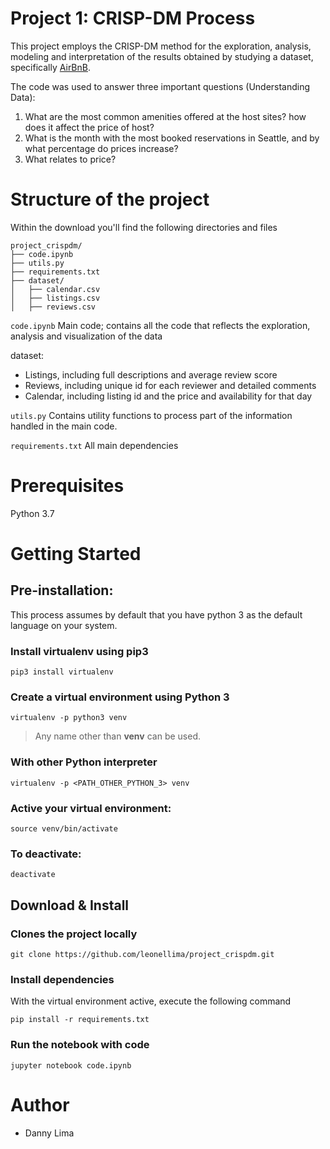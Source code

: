 # Project 1: CRISP-DM Process
This project employs the CRISP-DM method for the exploration, analysis, modeling and interpretation of the results obtained by studying a dataset, specifically [AirBnB](https://www.kaggle.com/airbnb/seattle).

The code was used to answer three important questions (Understanding Data):

1. What are the most common amenities offered at the host sites? how does it affect the price of host?
2. What is the month with the most booked reservations in Seattle, and by what percentage do prices increase?
3. What relates to price?

# Structure of the project
Within the download you'll find the following directories and files

```text
project_crispdm/
├── code.ipynb
├── utils.py
├── requirements.txt
├── dataset/
│   ├── calendar.csv
│   ├── listings.csv
│   ├── reviews.csv
```

`code.ipynb`
Main code; contains all the code that reflects the exploration, analysis and visualization of the data

dataset:
- Listings, including full descriptions and average review score
- Reviews, including unique id for each reviewer and detailed comments
- Calendar, including listing id and the price and availability for that day

`utils.py`
Contains utility functions to process part of the information handled in the main code.

`requirements.txt`
All main dependencies

# Prerequisites
Python 3.7

# Getting Started

## Pre-installation:
This process assumes by default that you have python 3 as the default language on your system.

### Install **virtualenv** using pip3
```
pip3 install virtualenv 
```
### Create a virtual environment using Python 3
```
virtualenv -p python3 venv 
```
>Any name other than **venv** can be used.

### With other Python interpreter
```
virtualenv -p <PATH_OTHER_PYTHON_3> venv
```
### Active your virtual environment:    
```  
source venv/bin/activate
```
### To deactivate:
```
deactivate
```

## Download & Install

### Clones the project locally
```
git clone https://github.com/leonellima/project_crispdm.git
```

### Install dependencies
With the virtual environment active, execute the following command
```
pip install -r requirements.txt
```

### Run the notebook with code
```
jupyter notebook code.ipynb
```

# Author
* Danny Lima